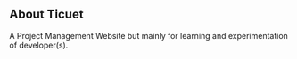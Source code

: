 ## About Ticuet

A Project Management Website but mainly for learning and experimentation of developer(s).